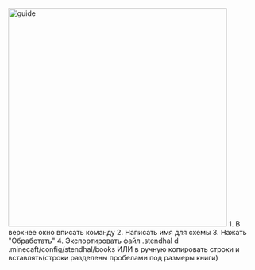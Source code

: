 <img width="440" alt="guide" src="https://github.com/StephanBroTT/inless-book-splitter/assets/99531723/725fe7a7-1fc9-435e-b4bc-99eb7912bc54">
1. В верхнее окно вписать команду
2. Написать имя для схемы
3. Нажать "Обработать"
4. Экспортировать файл .stendhal d .minecaft/config/stendhal/books ИЛИ в ручную копировать строки и вставлять(строки разделены пробелами под размеры книги)
